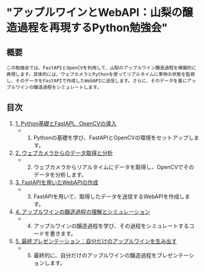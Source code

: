 # "アップルワインとWebAPI：山梨の醸造過程を再現するPython勉強会"

## 概要
```この勉強会では、FastAPIとOpenCVを利用して、山梨のアップルワイン醸造過程を模擬的に再現します。具体的には、ウェブカメラとPythonを使ってリアルタイムに果物の状態を監視し、そのデータをFastAPIで作成したWebAPIに送信します。さらに、そのデータを基にアップルワインの醸造過程をシミュレートします。```

## 目次
1. [1. Python基礎とFastAPI、OpenCVの導入](chapter01)
    - 1. Pythonの基礎を学び、FastAPIとOpenCVの環境をセットアップします。
1. [2. ウェブカメラからのデータ取得と分析](chapter02)
    - 2. ウェブカメラからリアルタイムにデータを取得し、OpenCVでそのデータを分析します。
1. [3. FastAPIを用いたWebAPIの作成](chapter03)
    - 3. FastAPIを用いて、取得したデータを送信するWebAPIを作成します。
1. [4. アップルワインの醸造過程の理解とシミュレーション](chapter04)
    - 4. アップルワインの醸造過程を学び、その過程をシミュレートするコードを書きます。
1. [5. 最終プレゼンテーション：自分だけのアップルワインを生み出す](chapter05)
    - 5. 最終的に、自分だけのアップルワインの醸造過程をプレゼンテーションします。